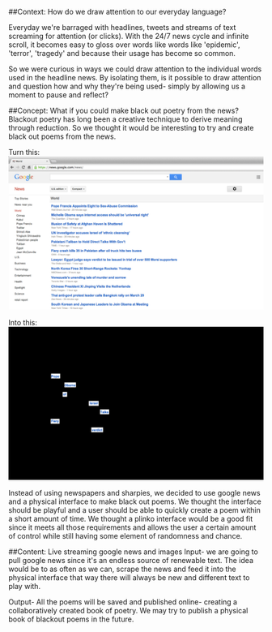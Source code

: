 ##Context: How do we draw attention to our everyday language?

Everyday we're barraged with headlines, tweets and streams of text screaming for attention (or clicks). With the 24/7 news cycle and infinite scroll, it becomes easy to gloss over words like words like 'epidemic', 'terror', 'tragedy' and because their usage has become so common.

So we were curious in ways we could draw attention to the individual words used in the headline news. By isolating them, is it possible to draw attention and question how and why they're being used- simply by allowing us a moment to pause and reflect? 

##Concept: What if you could make black out poetry from the news?
Blackout poetry has long been a creative technique to derive meaning through reduction. So we thought it would be interesting to try and create black out poems from the news. 

Turn this:
![Example Image](../project_images/googlenews_01.png?raw=true "Example Image")

Into this:
![Example Image](../project_images/googlenews_02.png?raw=true "Example Image")

Instead of using newspapers and sharpies, we decided to use google news and a physical interface to make black out poems. We thought the interface should be playful and a user should be able to quickly create a poem within a short amount of time. We thought a plinko interface would be a good fit since it meets all those requirements and allows the user a certain amount of control while still having some element of randomness and chance.  

##Content: Live streaming google news and images
Input- we are going to pull google news since it's an endless source of renewable text. The idea would be to as often as we can, scrape the news and feed it into the physical interface that way there will always be new and different text to play with. 

Output- All the poems will be saved and published online- creating a collaboratively created book of poetry. We may try to publish a physical book of blackout poems in the future. 








